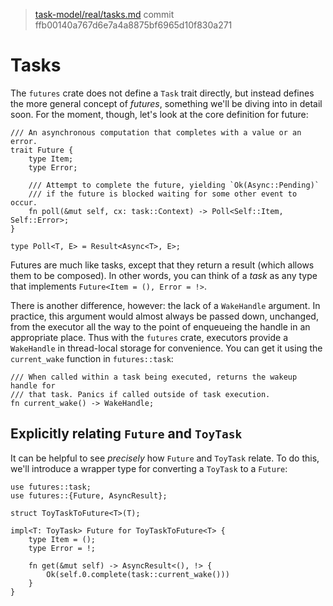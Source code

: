 > [task-model/real/tasks.md](https://github.com/aturon/apr/blob/ffb00140a767d6e7a4a8875bf6965d10f830a271/src/task-model/real/tasks.md)
> commit ffb00140a767d6e7a4a8875bf6965d10f830a271

# Tasks

The `futures` crate does not define a `Task` trait directly, but instead defines
the more general concept of *futures*, something we'll be diving into in detail
soon. For the moment, though, let's look at the core definition for future:

```rust,no_run
/// An asynchronous computation that completes with a value or an error.
trait Future {
    type Item;
    type Error;

    /// Attempt to complete the future, yielding `Ok(Async::Pending)`
    /// if the future is blocked waiting for some other event to occur.
    fn poll(&mut self, cx: task::Context) -> Poll<Self::Item, Self::Error>;
}

type Poll<T, E> = Result<Async<T>, E>;
```

Futures are much like tasks, except that they return a result (which allows them
to be composed). In other words, you can think of a *task* as any type that
implements `Future<Item = (), Error = !>`.

There is another difference, however: the lack of a `WakeHandle` argument. In
practice, this argument would almost always be passed down, unchanged, from the
executor all the way to the point of enqueueing the handle in an appropriate
place. Thus with the `futures` crate, executors provide a `WakeHandle` in
thread-local storage for convenience. You can get it using the `current_wake`
function in `futures::task`:

```rust,no_run
/// When called within a task being executed, returns the wakeup handle for
/// that task. Panics if called outside of task execution.
fn current_wake() -> WakeHandle;
```

## Explicitly relating `Future` and `ToyTask`

It can be helpful to see *precisely* how `Future` and `ToyTask` relate. To do
this, we'll introduce a wrapper type for converting a `ToyTask` to a `Future`:

```rust,no_run
use futures::task;
use futures::{Future, AsyncResult};

struct ToyTaskToFuture<T>(T);

impl<T: ToyTask> Future for ToyTaskToFuture<T> {
    type Item = ();
    type Error = !;

    fn get(&mut self) -> AsyncResult<(), !> {
        Ok(self.0.complete(task::current_wake()))
    }
}
```
